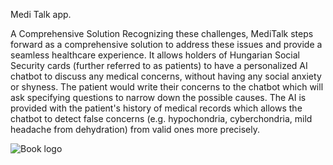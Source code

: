 Medi Talk app.

A Comprehensive Solution
Recognizing these challenges, MediTalk steps forward as a comprehensive solution to address these issues and provide a seamless healthcare experience. It allows holders of Hungarian Social Security cards (further referred to as patients) to have a personalized AI chatbot to discuss any medical concerns, without having any social anxiety or shyness. The patient would write their concerns to the chatbot which will ask specifying questions to narrow down the possible causes. The AI is provided with the patient's history of medical records which allows the chatbot to detect false concerns (e.g. hypochondria, cyberchondria, mild headache from dehydration) from valid ones more precisely.

![Book logo](/medi_talk/Screenshot_1.png)
